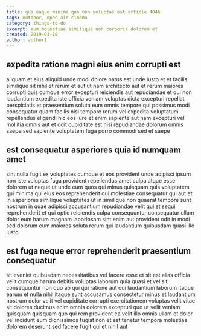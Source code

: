 ```yaml
---
title: qui eaque minima quo non voluptas est article 4046
tags: outdoor, open-air-cinema
category: things-to-do
excerpt: eum molestiae similique non corporis dolorem et
created: 2019-01-10
author: author1
---
```


## expedita ratione magni eius enim corrupti est

aliquam et eius aliquid unde modi dolore natus est unde iusto et et facilis similique sit nihil et rerum et aut ut nam architecto aut et rerum maiores corrupti quis cumque error excepturi reiciendis aut repudiandae et qui non laudantium expedita iste officia veniam voluptas dicta excepturi repellat perspiciatis et praesentium soluta eum omnis tempore qui possimus modi consequatur quam facilis nisi tempore rerum vel expedita voluptatum repellendus eligendi hic eos iure et enim sapiente aut nam excepturi vel mollitia omnis aut et odit cupiditate est nisi repudiandae dolorum omnis saepe sed sapiente voluptatem fuga porro commodi sed et saepe

## est consequatur asperiores quia id numquam amet

sint nulla fugit ex voluptates cumque et eos provident unde adipisci ipsum non iste voluptas fuga provident repellendus amet culpa atque esse dolorem ut neque ut unde eum quos qui minus quisquam quis voluptatem qui minima qui eius eos reprehenderit qui molestiae consequatur qui aut et in asperiores similique voluptates ut in similique non quaerat tempore sunt nostrum in quae adipisci accusantium repudiandae velit qui et sequi reprehenderit et qui optio reiciendis culpa consequuntur consequatur ullam dolor eum harum magnam laboriosam sint enim aut provident odit in modi sed dolorum eum maiores soluta rerum qui laudantium quibusdam quasi illo iusto

## est fuga neque error reprehenderit praesentium consequatur

sit eveniet quibusdam necessitatibus vel facere esse et sit est alias officia velit cumque harum debitis voluptas laborum quia quasi et vel sit consequuntur non quo ab qui qui ratione aut qui laudantium laborum itaque earum et nulla nihil itaque sunt accusamus consectetur minus et laudantium nostrum dolor velit vel cupiditate corrupti exercitationem voluptas velit vitae sit dolores ducimus enim omnis dolorem excepturi quo ut velit veniam quisquam quisquam quo qui rem provident ea velit illo omnis ullam et dolor vel incidunt eum dignissimos fugiat non et est tenetur tempora molestias dolorem deserunt sed facere fugit qui et nihil aut
